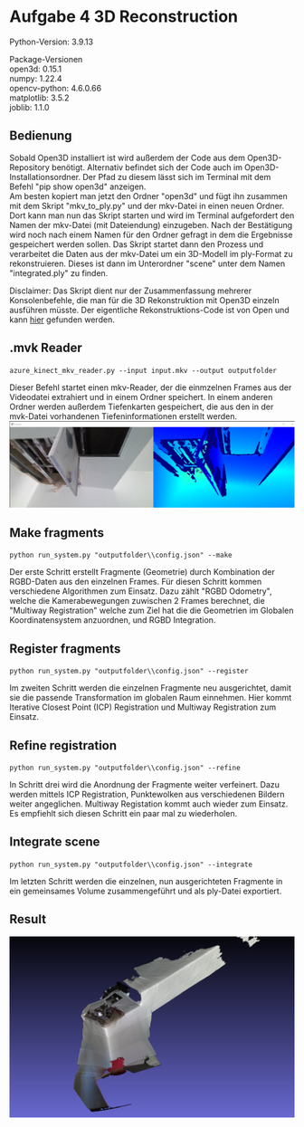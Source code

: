 # Aufgabe 4 3D Reconstruction  

Python-Version: 3.9.13  
  
Package-Versionen  
open3d: 0.15.1   
numpy: 1.22.4  
opencv-python: 4.6.0.66  
matplotlib: 3.5.2  
joblib: 1.1.0

## Bedienung
Sobald Open3D installiert ist wird außerdem der Code aus dem Open3D-Repository benötigt. Alternativ befindet sich der Code auch im Open3D-Installationsordner.
Der Pfad zu diesem lässt sich im Terminal mit dem Befehl "pip show open3d" anzeigen.  
Am besten kopiert man jetzt den Ordner "open3d" und fügt ihn zusammen mit dem Skript "mkv_to_ply.py" und der mkv-Datei in einen neuen Ordner.
Dort kann man nun das Skript starten und wird im Terminal aufgefordert den Namen der mkv-Datei (mit Dateiendung) einzugeben. Nach der Bestätigung wird noch nach einem Namen für den Ordner gefragt in dem die Ergebnisse gespeichert werden sollen. Das Skript startet dann den Prozess und verarbeitet die Daten aus der mkv-Datei um ein 3D-Modell im ply-Format zu rekonstruieren. Dieses ist dann im Unterordner "scene" unter dem Namen "integrated.ply" zu finden.
  
Disclaimer: Das Skript dient nur der Zusammenfassung mehrerer Konsolenbefehle, die man für die 3D Rekonstruktion mit Open3D einzeln ausführen müsste.
Der eigentliche Rekonstruktions-Code ist von Open und kann [hier](https://github.com/isl-org/Open3D) gefunden werden.

## .mvk Reader
`azure_kinect_mkv_reader.py --input input.mkv --output outputfolder`
  
Dieser Befehl startet einen mkv-Reader, der die einmzelnen Frames aus der Videodatei extrahiert und in einem Ordner speichert. In einem anderen Ordner werden außerdem Tiefenkarten gespeichert, die aus den in der mvk-Datei vorhandenen Tiefeninformationen erstellt werden.
![mkv_reader](https://github.com/keckluis/BildCompAufgaben/blob/main/Aufgabe4/readme_images/mkv_reader.png)

## Make fragments
`python run_system.py "outputfolder\\config.json" --make`
  
Der erste Schritt erstellt Fragmente (Geometrie) durch Kombination der RGBD-Daten aus den einzelnen Frames. Für diesen Schritt kommen verschiedene Algorithmen zum Einsatz. Dazu zählt "RGBD Odometry", welche die Kamerabewegungen zuwischen 2 Frames berechnet, die "Multiway Registration" welche zum Ziel hat die die Geometrien im Globalen Koordinatensystem anzuordnen, und RGBD Integration.
  
## Register fragments
`python run_system.py "outputfolder\\config.json" --register`
  
Im zweiten Schritt werden die einzelnen Fragmente neu ausgerichtet, damit sie die passende Transformation im globalen Raum einnehmen. Hier kommt Iterative Closest Point (ICP) Registration und Multiway Registration zum Einsatz.
  
## Refine registration
`python run_system.py "outputfolder\\config.json" --refine`
  
In Schritt drei wird die Anordnung der Fragmente weiter verfeinert. Dazu werden mittels ICP Registration, Punktewolken aus verschiedenen Bildern weiter angeglichen. Multiway Registation kommt auch wieder zum Einsatz. Es empfiehlt sich diesen Schritt ein paar mal zu wiederholen.
  
## Integrate scene
`python run_system.py "outputfolder\\config.json" --integrate`
  
Im letzten Schritt werden die einzelnen, nun ausgerichteten Fragmente in ein gemeinsames Volume zusammengeführt und als ply-Datei exportiert.
  
## Result
![result](https://github.com/keckluis/BildCompAufgaben/blob/main/Aufgabe4/readme_images/result.png)
